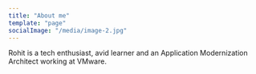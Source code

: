 ```yaml
---
title: "About me"
template: "page"
socialImage: "/media/image-2.jpg"
---
```


Rohit is a tech enthusiast, avid learner and an Application Modernization Architect working at VMware.

